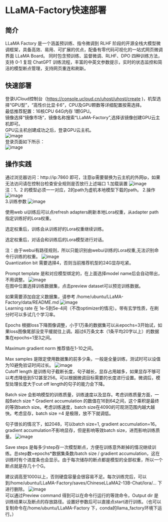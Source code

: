 # LLaMA-Factory快速部署

## 简介
LLaMA Factory 是一个涵盖预训练、指令微调到 RLHF 阶段的开源全栈大模型微调框架，具备高效、易用、可扩展的优点，配备有零代码可视化的一站式网页微调界面 LLaMA Board。
同时包含预训练、监督微调、RLHF、DPO 四种训练方法，支持 0-1 复现 ChatGPT 训练流程，丰富的中英文参数提示，实时的状态监控和简洁的模型断点管理，支持网页重连和刷新。


## 快速部署
登录UCloud控制台（https://console.ucloud.cn/uhost/uhost/create )，机型选择“GPU型”，“高性价比显卡6”，CPU及GPU颗数等详细配置按需选择。</br>
最低推荐配置：16核CPU 64G内存 1颗GPU。</br>
镜像选择“镜像市场”，镜像名称搜索“LLaMA-Factory”,选择该镜像创建GPU云主机即可。</br>
GPU云主机创建成功之后，登录GPU云主机。</br>
![image](/images/practice/llama-factory01.png)</br>
登录页面如下所示：</br>
![image](/images/practice/llama-factory02.png)</br>

## 操作实践
通过浏览器访问：http://ip:7860 即可，注意ip需要替换为云主机的外网ip，如果无法访问请在控制台检查安全规则是否放行上述端口
1.加载装置
![image](/images/practice/llama-factory03.png)</br>
  注：1、2 的模型必须一一对应，2的path为虚机本地模型下载的path。
2.操作
![image](/images/practice/llama-factory04.png)</br>
3.训练参数
![image](/images/practice/llama-factory05.png)</br>

使用web ui训练后可以点refresh adapters刷新本地Lora权重，从adapter path指定训练好的Lora权重。

选定权重后，训练会从训练好的Lora权重继续训练。

选定权重后，对话会和训练后的Lora模型进行对话。

注：由于webui有路径规则，所以只能识别由webui训练的Lora权重,无法识别命令行训练的权重。
![image](/images/practice/llama-factory06.png)</br>
Quantization bit 需要选择4，否则当前推荐机型的24G显存吃紧。

Prompt template 是和对应模型绑定的，在上面选择model name后会自动带出，不用调整。
![image](/images/practice/llama-factory07.png)</br>
在图中位置选择训练数据集，点击preview dataset可以预览训练数据。

如果需要添加自定义数据集，请参考  /home/ubuntu/LLaMA-Factory/data/README.md
![image](/images/practice/llama-factory08.png)</br>
Learning rate 在 1e-5到5e-4间（不改optimizer的情况）。带有玄学性质，在刷分时可以多试几个学习率。

Epochs 根据loss下降图像调整，小于1万条的数据集可以从epochs=3开始试，如果loss图像尾部没变平缓就往上调。超过6万条文本（1条平均20字以上）的数据集在epochs=1至3之间。

Maximum gradient norm 推荐值在1-10之间。

Max samples 是限定使用数据集的前多少条，一般是全量训练，测试时可以设值为10避免验证时间过长。
![image](/images/practice/llama-factory09.png)</br>
Cutoff length 是训练句子截断长度，句子越长，显存占用越多，如果显存不够可以考虑降低到512甚至256。可以根据微调目标需要的长度进行设置。微调后，模型处理长度大于cut off length的句子的能力会下降。 

Batch size 会影响模型的训练质量，训练速度以及显存。考虑训练质量方面，一般Batch size * Gradient accumulation 的数值在16到64之间，这个乘积是最终的等效batch size。考虑训练速度，batch size在4090的可观测范围内越大越快。考虑显存，batch size =4 是极限，放不下就调低。

句子很长的情况下，如2048，可以batch size=1, gradient accumulation=16。gradient accumulation不影响显存，但是影响等效batch size，进而影响训练质量。
![image](/images/practice/llama-factory10.png)</br>

Save steps 是每多少step存一次模型断点，方便在训练意外断掉的情况继续训练。总step数=epochs*数据集条数/batch size / gradient accumulation，这在训练时有个进度条也会显示。由于每次储存的断点都是模型的全部权重，所以一个断点就是存几十个G。

建议调高至1000以上，否则硬盘容量会很容易不足。每次训练完后，可以到/home/ubuntu/LLaMA-Factory/saves/ChineseLLaMA2-13B-Chat/lora/... 下进行删除。
![image](/images/practice/llama-factory11.png)</br>
可以通过Preview command 得到可以在命令行运行的等效命令，Output dir 是训练结果以及断点的存放路径。设置好参数后可以直接点start进行训练。（也可以复制命令在/home/ubuntu/LLaMA-Factory 下，conda的llama_factory环境下运行。）




